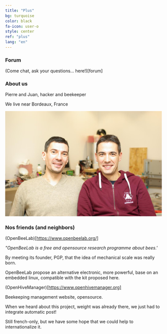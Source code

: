 ```yaml
---
title: "Plus"
bg: turquoise
color: black
fa-icon: user-o
style: center
ref: "plus"
lang: "en"
---
```


### Forum

(Come chat, ask your questions... here!)[forum]

### About us

Pierre and Juan, hacker and beekeeper

We live near Bordeaux, France

![IMGP9344](img/IMGP9344.JPG)

### Nos friends (and neighbors)

(OpenBeeLab)[https://www.openbeelab.org/]

*"OpenBeeLab is a free and opensource research programme about bees.'*

By meeting its founder, PGP, that the idea of mechanical scale was really born.

OpenBeeLab propose an alternative electronic, more powerful, base on an embedded linux, compatible with the kit proposed here.


(OpenHiveManager)[https://www.openhivemanager.org]

Beekeeping management website, opensource.

When we heard about this project, weight was already there, we just had to integrate automatic post!

Still french-only, but we have some hope that we could help to internationalize it.
